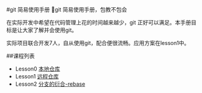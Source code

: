 #git 简易使用手册
📕git 简易使用手册，包教不包会

在实际开发中希望在代码管理上花的时间越来越少，git 正好可以满足。本手册目标是让大家了解并会使用git。

实际项目联合开发7人，自从使用git，配合便很流畅。应用方案在lesson1中。

##课程列表
* Lesson0 [本地仓库](https://github.com/AlfredTheBest/git-handbook/tree/master/lesson0)
* Lesson1 [远程仓库](https://github.com/AlfredTheBest/git-handbook/tree/master/lesson1)
* Lesson2 [分支的衍合-rebase](https://github.com/AlfredTheBest/git-handbook/tree/master/lesson2)


